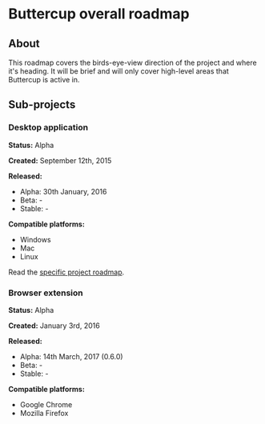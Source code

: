 # Buttercup overall roadmap

## About
This roadmap covers the birds-eye-view direction of the project and where it's heading. It will be brief and will only cover high-level areas that Buttercup is active in.

## Sub-projects

### Desktop application

**Status:** Alpha

**Created:** September 12th, 2015

**Released:**
 * Alpha: 30th January, 2016
 * Beta: -
 * Stable: -

**Compatible platforms:**
 * Windows
 * Mac
 * Linux

Read the [specific project roadmap](BUTTERCUP_DESKTOP.md).

### Browser extension

**Status:** Alpha

**Created:** January 3rd, 2016

**Released:**
 * Alpha: 14th March, 2017 (0.6.0)
 * Beta: -
 * Stable: -
 
**Compatible platforms:**
 * Google Chrome
 * Mozilla Firefox
 
